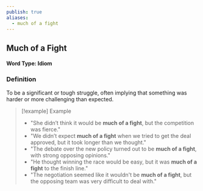 ```yaml
---
publish: true
aliases:
  - much of a fight
---
```


## Much of a Fight
#### Word Type: Idiom

### Definition
To be a significant or tough struggle, often implying that something was harder or more challenging than expected.

> [!example] Example
> 
> - "She didn’t think it would be **much of a fight**, but the competition was fierce."
> - "We didn’t expect **much of a fight** when we tried to get the deal approved, but it took longer than we thought."
> - "The debate over the new policy turned out to be **much of a fight**, with strong opposing opinions."
> - "He thought winning the race would be easy, but it was **much of a fight** to the finish line."
> - "The negotiation seemed like it wouldn't be **much of a fight**, but the opposing team was very difficult to deal with."